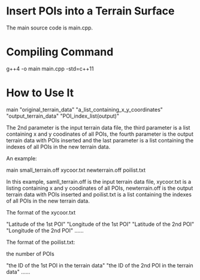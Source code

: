 # Insert POIs into a Terrain Surface

The main source code is main.cpp. 

# Compiling Command

g++4 -o main main.cpp -std=c++11

# How to Use It

main "original_terrain_data" "a_list_containing_x_y_coordinates" "output_terrain_data" "POI_index_list(output)"

The 2nd parameter is the input terrain data file, the third parameter is a list containing x and y coodinates of all POIs, the fourth parameter is the output terrain data with POIs inserted and the last parameter is a list containing the indexes of all POIs in the new terrain data. 


An example: 

main small_terrain.off xycoor.txt newterrain.off poilist.txt

In this example, samll_terrain.off is the input terrain data file, xycoor.txt is a listing containing x and y coodinates of all POIs, newterrain.off is the output terrain data with POIs inserted and poilist.txt is a list containing the indexes of all POIs in the new terrain data. 

The format of the xycoor.txt

"Latitude of the 1st POI" "Longitude of the 1st POI"
"Latitude of the 2nd POI" "Longitude of the 2nd POI"
......

The format of the poilist.txt: 

the number of POIs

"the ID of the 1st POI in the terrain data" "the ID of the 2nd POI in the terrain data" ...... 
